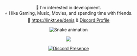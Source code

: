 <div align="center">

 🎯 I'm interested in development.                                       
 ⭐ I like Gaming, Music, Movies, and spending time with friends.  
 🔗 https://linktr.ee/denis & [Discord Profile](https://discord.com/users/385117340028764165)

![Snake animation](https://github.com/thepiyushmalhotra/thepiyushmalhotra/blob/output/github-contribution-grid-snake.svg)


![](https://komarev.com/ghpvc/?username=your-github-DenisMashov&color=blue)

[![Discord Presence](https://lanyard.cnrad.dev/api/385117340028764165)](https://discord.com/users/385117340028764165)

</div>

<!--
**DenisMashov/DenisMashov** is a ✨ _special_ ✨ repository because its `README.md` (this file) appears on your GitHub profile.

Here are some ideas to get you started:

-->
 
